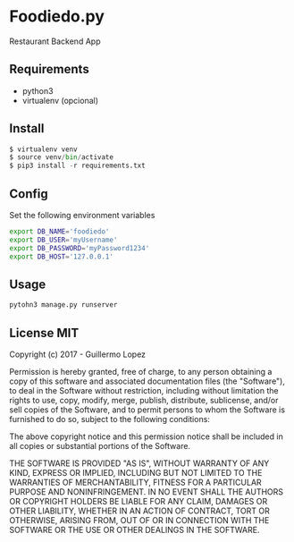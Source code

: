 # Foodiedo.py

Restaurant Backend App

## Requirements
- python3
- virtualenv (opcional)


## Install
```py
$ virtualenv venv
$ source venv/bin/activate
$ pip3 install -r requirements.txt
```

## Config

Set the following environment variables

```bash
export DB_NAME='foodiedo'
export DB_USER='myUsername'
export DB_PASSWORD='myPassword1234'
export DB_HOST='127.0.0.1'
```

## Usage

``` py
pytohn3 manage.py runserver

```


## License MIT

Copyright (c) 2017 - Guillermo Lopez


Permission is hereby granted, free of charge, to any person obtaining a copy
of this software and associated documentation files (the "Software"), to deal
in the Software without restriction, including without limitation the rights
to use, copy, modify, merge, publish, distribute, sublicense, and/or sell
copies of the Software, and to permit persons to whom the Software is
furnished to do so, subject to the following conditions:


The above copyright notice and this permission notice shall be included in
all copies or substantial portions of the Software.


THE SOFTWARE IS PROVIDED "AS IS", WITHOUT WARRANTY OF ANY KIND, EXPRESS OR
IMPLIED, INCLUDING BUT NOT LIMITED TO THE WARRANTIES OF MERCHANTABILITY,
FITNESS FOR A PARTICULAR PURPOSE AND NONINFRINGEMENT.  IN NO EVENT SHALL THE
AUTHORS OR COPYRIGHT HOLDERS BE LIABLE FOR ANY CLAIM, DAMAGES OR OTHER
LIABILITY, WHETHER IN AN ACTION OF CONTRACT, TORT OR OTHERWISE, ARISING FROM,
OUT OF OR IN CONNECTION WITH THE SOFTWARE OR THE USE OR OTHER DEALINGS IN
THE SOFTWARE.
